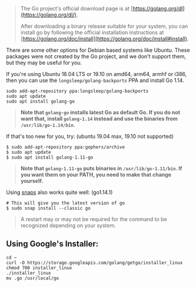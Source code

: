 > The Go project's official download page is at [https://golang.org/dl](https://golang.org/dl/).
>
> After downloading a binary release suitable for your system, you can install go by following  the official installation instructions at [https://golang.org/doc/install](https://golang.org/doc/install#install).

There are some other options for Debian based systems like Ubuntu.  These packages were not created by the Go project, and we don't support them, but they may be useful for you.

If you're using Ubuntu 18.04 LTS or 19.10 on amd64, arm64, armhf or i386, then you can use the `longsleep/golang-backports` PPA and install Go 1.14.

```
sudo add-apt-repository ppa:longsleep/golang-backports
sudo apt update
sudo apt install golang-go
```

> **Note that `golang-go` installs latest Go as default Go. If you do not want that, install `golang-1.14` instead and use the binaries from `/usr/lib/go-1.14/bin`.**

If that's too new for you, try: (ubuntu 19.04 max, 19.10 not supported)

```
$ sudo add-apt-repository ppa:gophers/archive
$ sudo apt update
$ sudo apt install golang-1.11-go
```

> **Note that `golang-1.11-go` puts binaries in `/usr/lib/go-1.11/bin`. If you want them on your PATH, you need to make that change yourself.**

Using [snaps](https://snapcraft.io/go) also works quite well: (go1.14.1)

```
# This will give you the latest version of go
$ sudo snap install --classic go
```
> A restart may or may not be required for the command to be recognized depending on your system.

Using Google's Installer:
--
    cd ~
    curl -O https://storage.googleapis.com/golang/getgo/installer_linux
    chmod 700 installer_linux
    ./installer_linux
    mv .go /usr/local/go

